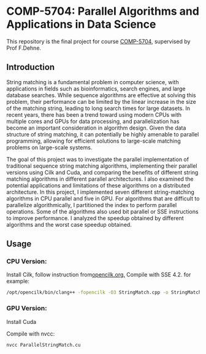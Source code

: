 # COMP-5704: Parallel Algorithms and Applications in Data Science
This repository is the final project for course <a href="https://www.dehne.ca/comp5704">COMP-5704</a>, supervised by Prof F.Dehne.

## Introduction
String matching is a fundamental problem in computer science, with applications in fields such as bioinformatics, search engines, and large database searches. While sequence algorithms are effective at solving this problem, their performance can be limited by the linear increase in the size of the matching string, leading to long search times for large datasets. In recent years, there has been a trend toward using modern CPUs with multiple cores and GPUs for data processing, and parallelization has become an important consideration in algorithm design. Given the data structure of string matching, it can potentially be highly amenable to parallel programming, allowing for efficient solutions to large-scale matching problems on large-scale systems.

The goal of this project was to investigate the parallel implementation of traditional sequence string matching algorithms, implementing their parallel versions using Cilk and Cuda, and comparing the benefits of different string matching algorithms in different parallel architectures. I also examined the potential applications and limitations of these algorithms on a distributed architecture. In this project, I implemented seven different string-matching algorithms in CPU parallel and five in GPU. For algorithms that are difficult to parallelize algorithmically, I partitioned the index to perform parallel operations. Some of the algorithms also used bit parallel or SSE instructions to improve performance. I analyzed the speedup obtained by different algorithms and the worst case speedup obtained.

## Usage
### CPU Version:
Install Cilk, follow instruction from<a href="https://www.opencilk.org/doc/users-guide/install/">opencilk.org.</a>
Compile with SSE 4.2. for example:

```sh
/opt/opencilk/bin/clang++ -fopencilk -O3 StringMatch.cpp -o StringMatch -msse4.2
```
### GPU Version:
Install Cuda

Compile with nvcc:

```sh
nvcc ParallelStringMatch.cu
```
